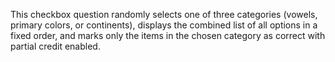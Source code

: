 This checkbox question randomly selects one of three categories (vowels, primary colors, or continents), displays the combined list of all options in a fixed order, and marks only the items in the chosen category as correct with partial credit enabled.
